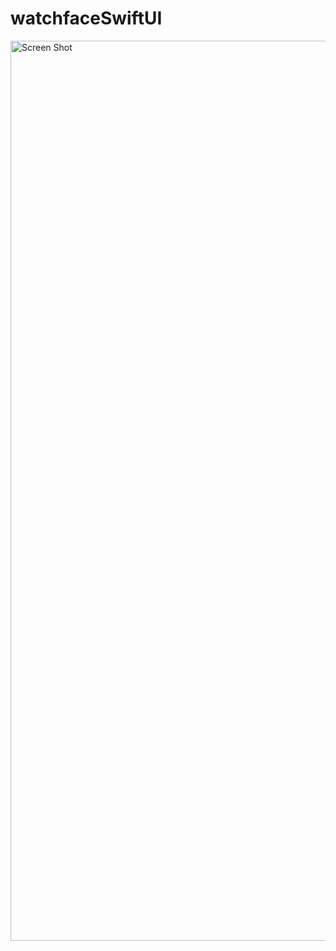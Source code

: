 # watchfaceSwiftUI

<img width="1440" alt="Screen Shot" src="https://i.postimg.cc/0Qcm0DLS/Captura-de-pantalla-2020-12-06-a-las-10-15-20.png">
